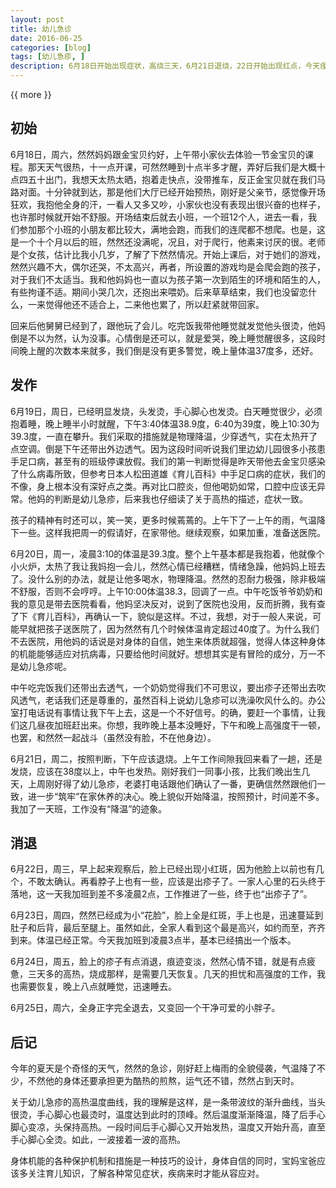 ```yaml
---
layout: post
title: 幼儿急诊
date: 2016-06-25
categories: [blog]
tags: [幼儿急疹, ]
description: 6月18日开始出现症状，高烧三天，6月21日退烧，22日开始出现红点，今天痊愈
---
```



{{ more }}


## 初始

6月18日，周六，然然妈妈跟金宝贝约好，上午带小家伙去体验一节金宝贝的课程。那天天气很热，十一点开课，可然然睡到十点半多才醒，弄好后我们是大概十点四五十出门，我想天太热太晒，抱着走快点，没带推车，反正金宝贝就在我们马路对面。十分钟就到达，那是他们大厅已经开始预热，刚好是父亲节，感觉像开场狂欢，我抱他全身的汗，一看人又多又吵，小家伙也没有表现出很兴奋的也样子，也许那时候就开始不舒服。开场结束后就去小班，一个班12个人，进去一看，我们参加那个小班的小朋友都比较大，满地会跑，而我们的连爬都不想爬。也是，这是一个十个月以后的班，然然还没满呢，况且，对于爬行，他素来讨厌的很。老师是个女孩，估计比我小几岁，了解了下然然情况。开始上课后，对于她们的游戏，然然兴趣不大，偶尔还哭，不太高兴，再者，所设置的游戏均是会爬会跑的孩子，对于我们不太适当。我和他妈妈也一直以为孩子第一次到陌生的环境和陌生的人，有些拘谨不适。期间小哭几次，还抱出来喂奶。后来草草结束，我们也没留恋什么，一来觉得他还不适合上，二来他也累了，所以赶紧就带回家。

回来后他舅舅已经到了，跟他玩了会儿。吃完饭我带他睡觉就发觉他头很烫，他妈倒是不以为然，认为没事。心情倒是还可以，就是爱哭，晚上睡觉醒很多，这段时间晚上醒的次数本来就多，我们倒是没有更多警觉，晚上量体温37度多，还好。

## 发作

6月19日，周日，已经明显发烧，头发烫，手心脚心也发烫。白天睡觉很少，必须抱着睡，晚上睡半小时就醒，下午3:40体温38.9度，6:40为39度，晚上10:30为39.3度，一直在攀升。我们采取的措施就是物理降温，少穿透气，实在太热开了点空调。倒是下午还带出外边透气。因为这段时间听说我们里边幼儿园很多小孩患手足口病，甚至有的班级停课放假。我们的第一判断觉得是昨天带他去金宝贝感染了什么病毒所致，但参考日本人松田道雄《育儿百科》中手足口病的症状，我们的不像，身上根本没有深好点之类。再对比口腔炎，但他喝奶如常，口腔中应该无异常。他妈的判断是幼儿急疹，后来我也仔细读了关于高热的描述，症状一致。

孩子的精神有时还可以，笑一笑，更多时候蔫蔫的。上午下了一上午的雨，气温降下一些。这样我把周一的假请好，在家带他。继续观察，如果加重，准备送医院。

6月20日，周一，凌晨3:10的体温是39.3度。整个上午基本都是我抱着，他就像个小火炉，太热了我让我妈抱一会儿，然然心情已经糟糕，情绪急躁，他妈妈上班去了。没什么别的办法，就是让他多喝水，物理降温。然然的忍耐力极强，除非极端不舒服，否则不会哼哼。上午10:00体温38.3，回调了一点。中午吃饭爷爷奶奶和我的意见是带去医院看看，他妈坚决反对，说到了医院也没用，反而折腾，我有查了下《育儿百科》，再确认一下，貌似是这样。不过，我想，对于一般人来说，可能早就把孩子送医院了，因为然然有几个时候体温肯定超过40度了。为什么我们不去医院，用他妈的话说是对身体的自信，她生来体质就超强，觉得人体这种身体的机能能够适应对抗病毒，只要给他时间就好。想想其实是有冒险的成分，万一不是幼儿急疹呢。

中午吃完饭我们还带出去透气，一个奶奶觉得我们不可思议，要出疹子还带出去吹风透气，老话我们还是尊重的，虽然百科上说幼儿急疹可以洗澡吹风什么的。办公室打电话说有事情让我下午上去，这是一个不好信号。的确，要赶一个事情，让我们这几昼夜加班赶出来。你想，我昨晚上基本没睡好，下午和晚上高强度干一顿，也罢，和然然一起战斗（虽然没有脸，不在他身边）。


6月21日，周二，按照判断，下午应该退烧。上午工作间隙我回来看了一趟，还是发烧，应该在38度以上，中午也发热。刚好我们一同事小孩，比我们晚出生几天，上周刚好得了幼儿急疹，老婆打电话跟他们确认了一番，更确信然然跟他们一致，进一步“筑牢”在家休养的决心。晚上貌似开始降温，按照预计，时间差不多。我加了一天班，工作没有“降温”的迹象。

## 消退

6月22日，周三，早上起来观察后，脸上已经出现小红斑，因为他脸上以前也有几个，不敢太确认。再看脖子上也有一些，应该是出疹子了。一家人心里的石头终于落地，这一天我加班到差不多凌晨2点，工作推进了一些，终于也“出疹子了”。

6月23日，周四，然然已经成为小“花脸”，脸上全是红斑，手上也是，迅速蔓延到肚子和后背，最后至腿上。虽然如此，全家人看到这个最是高兴，如约而至，齐齐到来。体温已经正常。今天我加班到凌晨3点半，基本已经搞出一个版本。

6月24日，周五，脸上的疹子有点消退，痕迹变淡，然然心情不错，就是有点疲惫，三天多的高热，烧成那样，是需要几天恢复。几天的担忧和高强度的工作，我也需要恢复，晚上八点就睡觉，迅速睡去。

6月25日，周六，全身正字完全退去，又变回一个干净可爱的小胖子。

## 后记

今年的夏天是个奇怪的天气，然然的急诊，刚好赶上梅雨的全貌侵袭，气温降了不少，不然他的身体还要承担更为酷热的煎熬，运气还不错，然然占到天时。

关于幼儿急疹的高热温度曲线，我的理解是这样，是一条带波纹的渐升曲线，当头很烫，手心脚心也最烫时，温度达到此时的顶峰。然后温度渐渐降温，降了后手心脚心变凉，头保持高热。一段时间后手心脚心又开始发热，温度又开始升高，直至手心脚心全烫。如此，一波接着一波的高热。

身体机能的各种保护机制和措施是一种技巧的设计，身体自信的同时，宝妈宝爸应该多关注育儿知识，了解各种常见症状，疾病来时才能从容应对。
